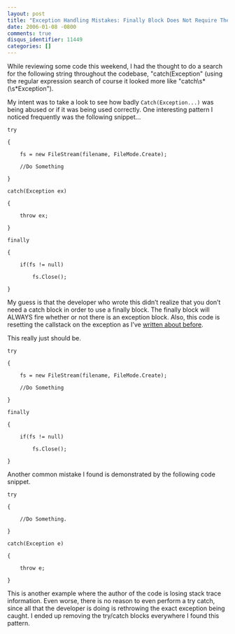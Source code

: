 ```yaml
---
layout: post
title: "Exception Handling Mistakes: Finally Block Does Not Require The Catch Block"
date: 2006-01-08 -0800
comments: true
disqus_identifier: 11449
categories: []
---
```

While reviewing some code this weekend, I had the thought to do a search
for the following string throughout the codebase, "catch(Exception"
(using the regular expression search of course it looked more like
"catch\\s\*(\\s\*Exception").

My intent was to take a look to see how badly `Catch(Exception...)` was
being abused or if it was being used correctly. One interesting pattern
I noticed frequently was the following snippet...

~~~~ {style="margin: 0px;"}
try
~~~~

~~~~ {style="margin: 0px;"}
{
~~~~

~~~~ {style="margin: 0px;"}
    fs = new FileStream(filename, FileMode.Create);
~~~~

~~~~ {style="margin: 0px;"}
    //Do Something
~~~~

~~~~ {style="margin: 0px;"}
}
~~~~

~~~~ {style="margin: 0px;"}
catch(Exception ex)
~~~~

~~~~ {style="margin: 0px;"}
{
~~~~

~~~~ {style="margin: 0px;"}
    throw ex;
~~~~

~~~~ {style="margin: 0px;"}
}
~~~~

~~~~ {style="margin: 0px;"}
finally
~~~~

~~~~ {style="margin: 0px;"}
{
~~~~

~~~~ {style="margin: 0px;"}
    if(fs != null)
~~~~

~~~~ {style="margin: 0px;"}
        fs.Close();
~~~~

~~~~ {style="margin: 0px;"}
}
~~~~

My guess is that the developer who wrote this didn’t realize that you
don’t need a catch block in order to use a finally block. The finally
block will ALWAYS fire whether or not there is an exception block. Also,
this code is resetting the callstack on the exception as I’ve [written
about
before](http://haacked.com/archive/2005/11/17/DevSourceArticleOnExceptions.aspx).

This really just should be.

~~~~ {style="margin: 0px;"}
try
~~~~

~~~~ {style="margin: 0px;"}
{
~~~~

~~~~ {style="margin: 0px;"}
    fs = new FileStream(filename, FileMode.Create);
~~~~

~~~~ {style="margin: 0px;"}
    //Do Something
~~~~

~~~~ {style="margin: 0px;"}
}
~~~~

~~~~ {style="margin: 0px;"}
finally
~~~~

~~~~ {style="margin: 0px;"}
{
~~~~

~~~~ {style="margin: 0px;"}
    if(fs != null)
~~~~

~~~~ {style="margin: 0px;"}
        fs.Close();
~~~~

~~~~ {style="margin: 0px;"}
}
~~~~

Another common mistake I found is demonstrated by the following code
snippet.

~~~~ {style="margin: 0px;"}
try
~~~~

~~~~ {style="margin: 0px;"}
{
~~~~

~~~~ {style="margin: 0px;"}
    //Do Something.
~~~~

~~~~ {style="margin: 0px;"}
}
~~~~

~~~~ {style="margin: 0px;"}
catch(Exception e)
~~~~

~~~~ {style="margin: 0px;"}
{
~~~~

~~~~ {style="margin: 0px;"}
    throw e;
~~~~

~~~~ {style="margin: 0px;"}
}
~~~~

This is another example where the author of the code is losing stack
trace information. Even worse, there is no reason to even perform a try
catch, since all that the developer is doing is rethrowing the exact
exception being caught. I ended up removing the try/catch blocks
everywhere I found this pattern.

